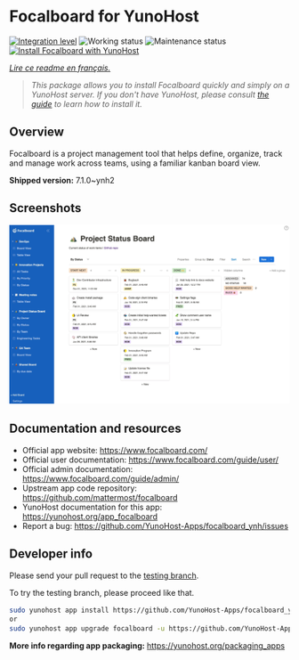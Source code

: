<!--
N.B.: This README was automatically generated by https://github.com/YunoHost/apps/tree/master/tools/README-generator
It shall NOT be edited by hand.
-->

# Focalboard for YunoHost

[![Integration level](https://dash.yunohost.org/integration/focalboard.svg)](https://dash.yunohost.org/appci/app/focalboard) ![Working status](https://ci-apps.yunohost.org/ci/badges/focalboard.status.svg) ![Maintenance status](https://ci-apps.yunohost.org/ci/badges/focalboard.maintain.svg)  
[![Install Focalboard with YunoHost](https://install-app.yunohost.org/install-with-yunohost.svg)](https://install-app.yunohost.org/?app=focalboard)

*[Lire ce readme en français.](./README_fr.md)*

> *This package allows you to install Focalboard quickly and simply on a YunoHost server.
If you don't have YunoHost, please consult [the guide](https://yunohost.org/#/install) to learn how to install it.*

## Overview

Focalboard is a project management tool that helps define, organize, track and manage work across teams, using a familiar kanban board view.


**Shipped version:** 7.1.0~ynh2


## Screenshots

![Screenshot of Focalboard](./doc/screenshots/screenshot.jpg)

## Documentation and resources

* Official app website: <https://www.focalboard.com/>
* Official user documentation: <https://www.focalboard.com/guide/user/>
* Official admin documentation: <https://www.focalboard.com/guide/admin/>
* Upstream app code repository: <https://github.com/mattermost/focalboard>
* YunoHost documentation for this app: <https://yunohost.org/app_focalboard>
* Report a bug: <https://github.com/YunoHost-Apps/focalboard_ynh/issues>

## Developer info

Please send your pull request to the [testing branch](https://github.com/YunoHost-Apps/focalboard_ynh/tree/testing).

To try the testing branch, please proceed like that.

``` bash
sudo yunohost app install https://github.com/YunoHost-Apps/focalboard_ynh/tree/testing --debug
or
sudo yunohost app upgrade focalboard -u https://github.com/YunoHost-Apps/focalboard_ynh/tree/testing --debug
```

**More info regarding app packaging:** <https://yunohost.org/packaging_apps>
